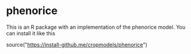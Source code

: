 # phenorice

This is an R package with an implementation of the phenorice model. You can install it like this


source("https://install-github.me/cropmodels/phenorice")


